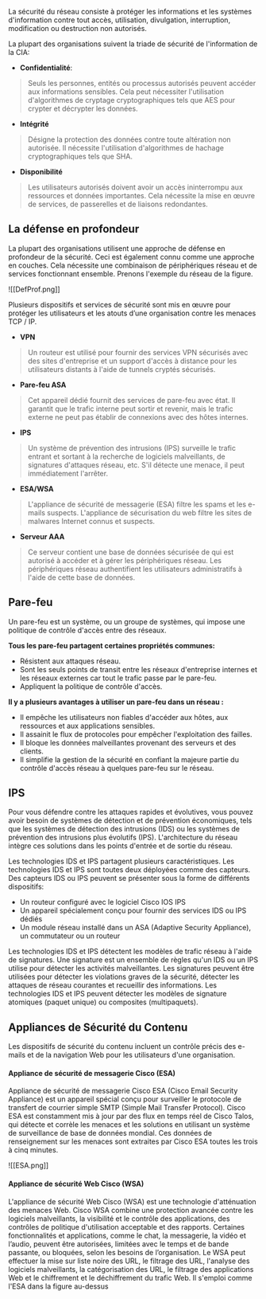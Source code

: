 
La sécurité du réseau consiste à protéger les informations et les systèmes d'information contre tout accès, utilisation, divulgation, interruption, modification ou destruction non autorisés.

La plupart des organisations suivent la triade de sécurité de l'information de la CIA:

- **Confidentialité**: 
>Seuls les personnes, entités ou processus autorisés peuvent accéder aux informations sensibles. Cela peut nécessiter l'utilisation d'algorithmes de cryptage cryptographiques tels que AES pour crypter et décrypter les données.

- **Intégrité** 
>Désigne la protection des données contre toute altération non autorisée. Il nécessite l'utilisation d'algorithmes de hachage cryptographiques tels que SHA.

- **Disponibilité** 
>Les utilisateurs autorisés doivent avoir un accès ininterrompu aux ressources et données importantes. Cela nécessite la mise en œuvre de services, de passerelles et de liaisons redondantes.


## La défense en profondeur

La plupart des organisations utilisent une approche de défense en profondeur de la sécurité. Ceci est également connu comme une approche en couches. Cela nécessite une combinaison de périphériques réseau et de services fonctionnant ensemble. Prenons l'exemple du réseau de la figure.

![[DefProf.png]]


Plusieurs dispositifs et services de sécurité sont mis en œuvre pour protéger les utilisateurs et les atouts d’une organisation contre les menaces TCP / IP.

- **VPN** 
>Un routeur est utilisé pour fournir des services VPN sécurisés avec des sites d'entreprise et un support d'accès à distance pour les utilisateurs distants à l'aide de tunnels cryptés sécurisés.

- **Pare-feu ASA**
>Cet appareil dédié fournit des services de pare-feu avec état. Il garantit que le trafic interne peut sortir et revenir, mais le trafic externe ne peut pas établir de connexions avec des hôtes internes.

- **IPS** 
>Un système de prévention des intrusions (IPS) surveille le trafic entrant et sortant à la recherche de logiciels malveillants, de signatures d'attaques réseau, etc. S'il détecte une menace, il peut immédiatement l'arrêter.

- **ESA/WSA** 
>L'appliance de sécurité de messagerie (ESA) filtre les spams et les e-mails suspects. L'appliance de sécurisation du web filtre les sites de malwares Internet connus et suspects.

- **Serveur AAA** 
>Ce serveur contient une base de données sécurisée de qui est autorisé à accéder et à gérer les périphériques réseau. Les périphériques réseau authentifient les utilisateurs administratifs à l'aide de cette base de données.


## Pare-feu

Un pare-feu est un système, ou un groupe de systèmes, qui impose une politique de contrôle d'accès entre des réseaux.

**Tous les pare-feu partagent certaines propriétés communes:**

- Résistent aux attaques réseau.
- Sont les seuls points de transit entre les réseaux d'entreprise internes et les réseaux externes car tout le trafic passe par le pare-feu.
- Appliquent la politique de contrôle d'accès.

**Il y a plusieurs avantages à utiliser un pare-feu dans un réseau :**

- Il empêche les utilisateurs non fiables d'accéder aux hôtes, aux ressources et aux applications sensibles.
- Il assainit le flux de protocoles pour empêcher l'exploitation des failles.
- Il bloque les données malveillantes provenant des serveurs et des clients.
- Il simplifie la gestion de la sécurité en confiant la majeure partie du contrôle d'accès réseau à quelques pare-feu sur le réseau.


## IPS

Pour vous défendre contre les attaques rapides et évolutives, vous pouvez avoir besoin de systèmes de détection et de prévention économiques, tels que les systèmes de détection des intrusions (IDS) ou les systèmes de prévention des intrusions plus évolutifs (IPS). L'architecture du réseau intègre ces solutions dans les points d'entrée et de sortie du réseau.

Les technologies IDS et IPS partagent plusieurs caractéristiques. Les technologies IDS et IPS sont toutes deux déployées comme des capteurs. Des capteurs IDS ou IPS peuvent se présenter sous la forme de différents dispositifs:

- Un routeur configuré avec le logiciel Cisco IOS IPS
- Un appareil spécialement conçu pour fournir des services IDS ou IPS dédiés
- Un module réseau installé dans un ASA (Adaptive Security Appliance), un commutateur ou un routeur

Les technologies IDS et IPS détectent les modèles de trafic réseau à l'aide de signatures. Une signature est un ensemble de règles qu'un IDS ou un IPS utilise pour détecter les activités malveillantes. Les signatures peuvent être utilisées pour détecter les violations graves de la sécurité, détecter les attaques de réseau courantes et recueillir des informations. Les technologies IDS et IPS peuvent détecter les modèles de signature atomiques (paquet unique) ou composites (multipaquets).


## Appliances de Sécurité du Contenu

Les dispositifs de sécurité du contenu incluent un contrôle précis des e-mails et de la navigation Web pour les utilisateurs d'une organisation.

#### Appliance de sécurité de messagerie Cisco (ESA)

Appliance de sécurité de messagerie Cisco ESA (Cisco Email Security Appliance) est un appareil spécial conçu pour surveiller le protocole de transfert de courrier simple SMTP (Simple Mail Transfer Protocol). Cisco ESA est constamment mis à jour par des flux en temps réel de Cisco Talos, qui détecte et corrèle les menaces et les solutions en utilisant un système de surveillance de base de données mondial. Ces données de renseignement sur les menaces sont extraites par Cisco ESA toutes les trois à cinq minutes.

![[ESA.png]]


#### Appliance de sécurité Web Cisco (WSA)

L'appliance de sécurité Web Cisco (WSA) est une technologie d'atténuation des menaces Web. Cisco WSA combine une protection avancée contre les logiciels malveillants, la visibilité et le contrôle des applications, des contrôles de politique d'utilisation acceptable et des rapports.
Certaines fonctionnalités et applications, comme le chat, la messagerie, la vidéo et l’audio, peuvent être autorisées, limitées avec le temps et de bande passante, ou bloquées, selon les besoins de l’organisation. Le WSA peut effectuer la mise sur liste noire des URL, le filtrage des URL, l'analyse des logiciels malveillants, la catégorisation des URL, le filtrage des applications Web et le chiffrement et le déchiffrement du trafic Web. Il s'emploi comme l'ESA dans la figure au-dessus


